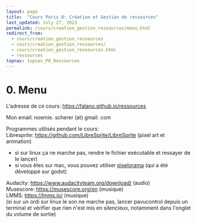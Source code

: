 ```yaml
---
layout: page
title:  "Cours Paris 8: Création et Gestion de ressources"
last_updated: July 27, 2023
permalink: /cours/creation_gestion_ressources/menu.html
redirect_from:
  - cours/creation_gestion_ressources
  - cours/creation_gestion_ressources/
  - cours/creation_gestion_ressources.html
  - ressources
topnav: topnav_P8_Ressources
---
```


# 0. Menu

L'adresse de ce cours: 
<https://falano.github.io/ressources>

Mon email: noemie. scherer (at) gmail. com

Programmes utilisés pendant le cours:  
Libresprite: <https://github.com/LibreSprite/LibreSprite> (pixel art et animation)
- si sur linux ça ne marche pas, rendre le fichier exécutable et ressayer de le lancer)
- si vous êtes sur mac, vous pouvez utiliser [pixelorama](https://orama-interactive.itch.io/pixelorama) (qui a été développé sur godot)

Audacity: <https://www.audacityteam.org/download/> (audio)  
Musescore: <https://musescore.org/en> (musique)  
LMMS: <https://lmms.io/> (musique)  
(si sur un ordi sur linux le son ne marche pas, lancer pavucontrol depuis un terminal et vérifier que rien n'est mis en silencieux, notamment dans l'onglet du volume de sortie)

